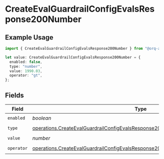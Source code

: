 # CreateEvalGuardrailConfigEvalsResponse200Number

## Example Usage

```typescript
import { CreateEvalGuardrailConfigEvalsResponse200Number } from "@orq-ai/node/models/operations";

let value: CreateEvalGuardrailConfigEvalsResponse200Number = {
  enabled: false,
  type: "number",
  value: 1990.03,
  operator: "gt",
};
```

## Fields

| Field                                                                                                                                                                                      | Type                                                                                                                                                                                       | Required                                                                                                                                                                                   | Description                                                                                                                                                                                |
| ------------------------------------------------------------------------------------------------------------------------------------------------------------------------------------------ | ------------------------------------------------------------------------------------------------------------------------------------------------------------------------------------------ | ------------------------------------------------------------------------------------------------------------------------------------------------------------------------------------------ | ------------------------------------------------------------------------------------------------------------------------------------------------------------------------------------------ |
| `enabled`                                                                                                                                                                                  | *boolean*                                                                                                                                                                                  | :heavy_check_mark:                                                                                                                                                                         | N/A                                                                                                                                                                                        |
| `type`                                                                                                                                                                                     | [operations.CreateEvalGuardrailConfigEvalsResponse200ApplicationJSONResponseBodyType](../../models/operations/createevalguardrailconfigevalsresponse200applicationjsonresponsebodytype.md) | :heavy_check_mark:                                                                                                                                                                         | N/A                                                                                                                                                                                        |
| `value`                                                                                                                                                                                    | *number*                                                                                                                                                                                   | :heavy_check_mark:                                                                                                                                                                         | N/A                                                                                                                                                                                        |
| `operator`                                                                                                                                                                                 | [operations.CreateEvalGuardrailConfigEvalsResponse200Operator](../../models/operations/createevalguardrailconfigevalsresponse200operator.md)                                               | :heavy_check_mark:                                                                                                                                                                         | N/A                                                                                                                                                                                        |